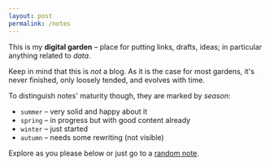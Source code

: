 ```yaml
---
layout: post
permalink: /notes
---
```


This is my **digital garden** – place for putting links, drafts, ideas; in particular anything related to *data*.

Keep in mind that this is *not* a blog. As it is the case for most gardens, it's never finished, only loosely tended, and evolves with time.

To distinguish notes' maturity though, they are marked by *season*:
- `summer` – very solid and happy about it
- `spring` – in progress but with good content already
- `winter` – just started
- `autumn` – needs some rewriting (not visible)

Explore as you please below or just go to a [random note](/random).
